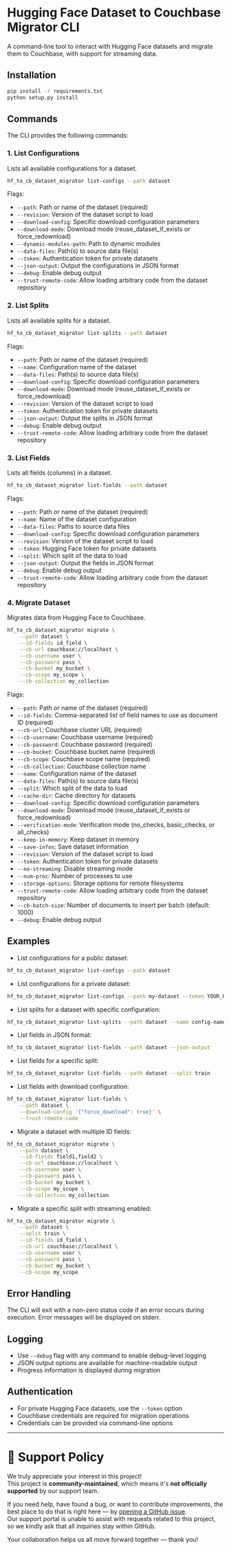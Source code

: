 # Hugging Face Dataset to Couchbase Migrator CLI

A command-line tool to interact with Hugging Face datasets and migrate them to Couchbase, with support for streaming data.

## Installation

```bash
pip install -r requirements.txt
python setup.py install
```

## Commands

The CLI provides the following commands:

### 1. List Configurations

Lists all available configurations for a dataset.

```bash
hf_to_cb_dataset_migrator list-configs --path dataset
```

Flags:

- `--path`: Path or name of the dataset (required)
- `--revision`: Version of the dataset script to load
- `--download-config`: Specific download configuration parameters
- `--download-mode`: Download mode (reuse_dataset_if_exists or force_redownload)
- `--dynamic-modules-path`: Path to dynamic modules
- `--data-files`: Path(s) to source data file(s)
- `--token`: Authentication token for private datasets
- `--json-output`: Output the configurations in JSON format
- `--debug`: Enable debug output
- `--trust-remote-code`: Allow loading arbitrary code from the dataset repository

### 2. List Splits

Lists all available splits for a dataset.

```bash
hf_to_cb_dataset_migrator list-splits --path dataset
```

Flags:

- `--path`: Path or name of the dataset (required)
- `--name`: Configuration name of the dataset
- `--data-files`: Path(s) to source data file(s)
- `--download-config`: Specific download configuration parameters
- `--download-mode`: Download mode (reuse_dataset_if_exists or force_redownload)
- `--revision`: Version of the dataset script to load
- `--token`: Authentication token for private datasets
- `--json-output`: Output the splits in JSON format
- `--debug`: Enable debug output
- `--trust-remote-code`: Allow loading arbitrary code from the dataset repository

### 3. List Fields

Lists all fields (columns) in a dataset.

```bash
hf_to_cb_dataset_migrator list-fields --path dataset
```

Flags:

- `--path`: Path or name of the dataset (required)
- `--name`: Name of the dataset configuration
- `--data-files`: Paths to source data files
- `--download-config`: Specific download configuration parameters
- `--revision`: Version of the dataset script to load
- `--token`: Hugging Face token for private datasets
- `--split`: Which split of the data to load
- `--json-output`: Output the fields in JSON format
- `--debug`: Enable debug output
- `--trust-remote-code`: Allow loading arbitrary code from the dataset repository

### 4. Migrate Dataset

Migrates data from Hugging Face to Couchbase.

```bash
hf_to_cb_dataset_migrator migrate \
    --path dataset \
    --id-fields id_field \
    --cb-url couchbase://localhost \
    --cb-username user \
    --cb-password pass \
    --cb-bucket my_bucket \
    --cb-scope my_scope \
    --cb-collection my_collection
```

Flags:

- `--path`: Path or name of the dataset (required)
- `--id-fields`: Comma-separated list of field names to use as document ID (required)
- `--cb-url`: Couchbase cluster URL (required)
- `--cb-username`: Couchbase username (required)
- `--cb-password`: Couchbase password (required)
- `--cb-bucket`: Couchbase bucket name (required)
- `--cb-scope`: Couchbase scope name (required)
- `--cb-collection`: Couchbase collection name
- `--name`: Configuration name of the dataset
- `--data-files`: Path(s) to source data file(s)
- `--split`: Which split of the data to load
- `--cache-dir`: Cache directory for datasets
- `--download-config`: Specific download configuration parameters
- `--download-mode`: Download mode (reuse_dataset_if_exists or force_redownload)
- `--verification-mode`: Verification mode (no_checks, basic_checks, or all_checks)
- `--keep-in-memory`: Keep dataset in memory
- `--save-infos`: Save dataset information
- `--revision`: Version of the dataset script to load
- `--token`: Authentication token for private datasets
- `--no-streaming`: Disable streaming mode
- `--num-proc`: Number of processes to use
- `--storage-options`: Storage options for remote filesystems
- `--trust-remote-code`: Allow loading arbitrary code from the dataset repository
- `--cb-batch-size`: Number of documents to insert per batch (default: 1000)
- `--debug`: Enable debug output

## Examples

- List configurations for a public dataset:

```bash
hf_to_cb_dataset_migrator list-configs --path dataset
```

- List configurations for a private dataset:

```bash
hf_to_cb_dataset_migrator list-configs --path my-dataset --token YOUR_HF_TOKEN
```

- List splits for a dataset with specific configuration:

```bash
hf_to_cb_dataset_migrator list-splits --path dataset --name config-name
```

- List fields in JSON format:

```bash
hf_to_cb_dataset_migrator list-fields --path dataset --json-output
```

- List fields for a specific split:

```bash
hf_to_cb_dataset_migrator list-fields --path dataset --split train
```

- List fields with download configuration:

```bash
hf_to_cb_dataset_migrator list-fields \
    --path dataset \
    --download-config '{"force_download": true}' \
    --trust-remote-code
```

- Migrate a dataset with multiple ID fields:

```bash
hf_to_cb_dataset_migrator migrate \
    --path dataset \
    --id-fields field1,field2 \
    --cb-url couchbase://localhost \
    --cb-username user \
    --cb-password pass \
    --cb-bucket my_bucket \
    --cb-scope my_scope \
    --cb-collection my_collection
```

- Migrate a specific split with streaming enabled:

```bash
hf_to_cb_dataset_migrator migrate \
    --path dataset \
    --split train \
    --id-fields id_field \
    --cb-url couchbase://localhost \
    --cb-username user \
    --cb-password pass \
    --cb-bucket my_bucket \
    --cb-scope my_scope
```

## Error Handling

The CLI will exit with a non-zero status code if an error occurs during execution. Error messages will be displayed on stderr.

## Logging

- Use `--debug` flag with any command to enable debug-level logging
- JSON output options are available for machine-readable output
- Progress information is displayed during migration

## Authentication

- For private Hugging Face datasets, use the `--token` option
- Couchbase credentials are required for migration operations
- Credentials can be provided via command-line options

---

# 📢 Support Policy

We truly appreciate your interest in this project!  
This project is **community-maintained**, which means it's **not officially supported** by our support team.

If you need help, have found a bug, or want to contribute improvements, the best place to do that is right here — by [opening a GitHub issue](https://github.com/Couchbase-Ecosystem/hf-to-cb-dataset-migrator/issues).  
Our support portal is unable to assist with requests related to this project, so we kindly ask that all inquiries stay within GitHub.

Your collaboration helps us all move forward together — thank you!
